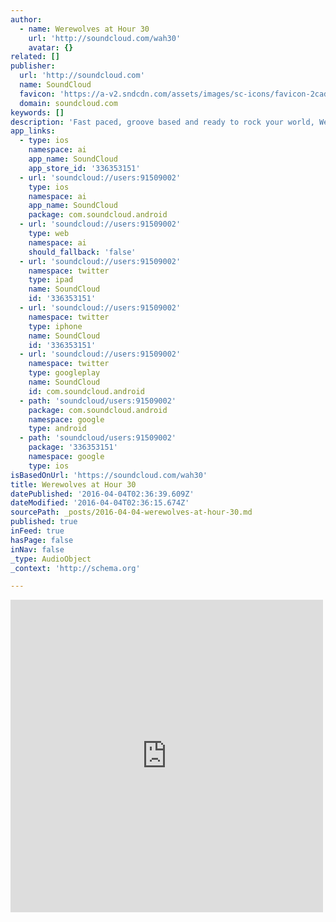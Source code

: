 ```yaml
---
author:
  - name: Werewolves at Hour 30
    url: 'http://soundcloud.com/wah30'
    avatar: {}
related: []
publisher:
  url: 'http://soundcloud.com'
  name: SoundCloud
  favicon: 'https://a-v2.sndcdn.com/assets/images/sc-icons/favicon-2cadd14b.ico'
  domain: soundcloud.com
keywords: []
description: 'Fast paced, groove based and ready to rock your world, Werewolves at Hour 30 is an original rock band based out of Chicago IL. These Chicago natives blend together a menagerie of musical flavors into a tight groove rock package. WAH30′s influences reach wildly across the musical spectrum.'
app_links:
  - type: ios
    namespace: ai
    app_name: SoundCloud
    app_store_id: '336353151'
  - url: 'soundcloud://users:91509002'
    type: ios
    namespace: ai
    app_name: SoundCloud
    package: com.soundcloud.android
  - url: 'soundcloud://users:91509002'
    type: web
    namespace: ai
    should_fallback: 'false'
  - url: 'soundcloud://users:91509002'
    namespace: twitter
    type: ipad
    name: SoundCloud
    id: '336353151'
  - url: 'soundcloud://users:91509002'
    namespace: twitter
    type: iphone
    name: SoundCloud
    id: '336353151'
  - url: 'soundcloud://users:91509002'
    namespace: twitter
    type: googleplay
    name: SoundCloud
    id: com.soundcloud.android
  - path: 'soundcloud/users:91509002'
    package: com.soundcloud.android
    namespace: google
    type: android
  - path: 'soundcloud/users:91509002'
    package: '336353151'
    namespace: google
    type: ios
isBasedOnUrl: 'https://soundcloud.com/wah30'
title: Werewolves at Hour 30
datePublished: '2016-04-04T02:36:39.609Z'
dateModified: '2016-04-04T02:36:15.674Z'
sourcePath: _posts/2016-04-04-werewolves-at-hour-30.md
published: true
inFeed: true
hasPage: false
inNav: false
_type: AudioObject
_context: 'http://schema.org'

---
```

<iframe src="https://cdn.embedly.com/widgets/media.html?src=https%3A%2F%2Fw.soundcloud.com%2Fplayer%2F%3Fvisual%3Dtrue%26url%3Dhttp%253A%252F%252Fapi.soundcloud.com%252Fusers%252F91509002%26show_artwork%3Dtrue&amp;url=https%3A%2F%2Fsoundcloud.com%2Fwah30&amp;image=http%3A%2F%2Fi1.sndcdn.com%2Favatars-000110201867-y0816v-t500x500.jpg&amp;key=b7d04c9b404c499eba89ee7072e1c4f7&amp;type=text%2Fhtml&amp;schema=soundcloud" width="500" height="500" scrolling="no" frameborder="0" allowfullscreen="allowfullscreen" style=""></iframe>